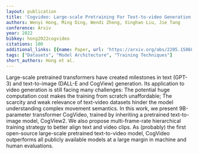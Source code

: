 ```yaml
---
layout: publication
title: 'Cogvideo: Large-scale Pretraining For Text-to-video Generation Via Transformers'
authors: Wenyi Hong, Ming Ding, Wendi Zheng, Xinghan Liu, Jie Tang
conference: Arxiv
year: 2022
bibkey: hong2022cogvideo
citations: 100
additional_links: [{name: Paper, url: 'https://arxiv.org/abs/2205.15868'}]
tags: ["Datasets", "Model Architecture", "Training Techniques"]
short_authors: Hong et al.
---
```

Large-scale pretrained transformers have created milestones in text (GPT-3)
and text-to-image (DALL-E and CogView) generation. Its application to video
generation is still facing many challenges: The potential huge computation cost
makes the training from scratch unaffordable; The scarcity and weak relevance
of text-video datasets hinder the model understanding complex movement
semantics. In this work, we present 9B-parameter transformer CogVideo, trained
by inheriting a pretrained text-to-image model, CogView2. We also propose
multi-frame-rate hierarchical training strategy to better align text and video
clips. As (probably) the first open-source large-scale pretrained text-to-video
model, CogVideo outperforms all publicly available models at a large margin in
machine and human evaluations.